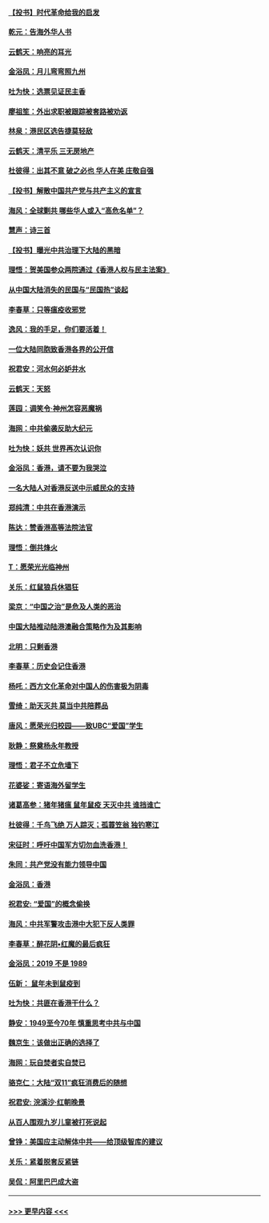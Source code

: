 #### [【投书】时代革命给我的启发](../pages/nsc993/n11684287.md?t=11281455) 
#### [乾元：告海外华人书](../pages/nsc993/n11684044.md?t=11281455) 
#### [云鹤天：响亮的耳光](../pages/nsc993/n11684254.md?t=11281455) 
#### [金浴凤：月儿弯弯照九州](../pages/nsc993/n11684231.md?t=11281455) 
#### [吐为快：选票见证民主香](../pages/nsc993/n11684206.md?t=11281455) 
#### [廖祖笙：外出求职被跟踪被套路被劝返](../pages/nsc993/n11683874.md?t=11281455) 
#### [林泉：港民区选告捷莫轻敌](../pages/nsc993/n11683930.md?t=11281455) 
#### [云鹤天：清平乐 三无房地产](../pages/nsc993/n11681521.md?t=11281455) 
#### [杜彼得：出其不意 破之必也 华人在美 庄敬自强](../pages/nsc993/n11679554.md?t=11281455) 
#### [【投书】解散中国共产党与共产主义的宣言](../pages/nsc993/n11679177.md?t=11281455) 
#### [海风：全球剿共 哪些华人或入“高危名单”？](../pages/nsc993/n11678617.md?t=11281455) 
#### [慧声：诗三首](../pages/nsc993/n11678848.md?t=11281455) 
#### [【投书】曝光中共治理下大陆的黑暗](../pages/nsc993/n11678674.md?t=11281455) 
#### [理悟：贺美国参众两院通过《香港人权与民主法案》](../pages/nsc993/n11678104.md?t=11281455) 
#### [从中国大陆消失的民国与“民国热”谈起](../pages/nsc993/n11678075.md?t=11281455) 
#### [李春草：只等瘟疫收邪党](../pages/nsc993/n11677308.md?t=11281455) 
#### [逸风：我的手足，你们要活着！](../pages/nsc993/n11676352.md?t=11281455) 
#### [一位大陆同胞致香港各界的公开信](../pages/nsc993/n11675761.md?t=11281455) 
#### [祝君安：河水何必妒井水](../pages/nsc993/n11675746.md?t=11281455) 
#### [云鹤天：天怒](../pages/nsc993/n11675718.md?t=11281455) 
#### [莲园：调笑令‧神州怎容恶魔祸](../pages/nsc993/n11675648.md?t=11281455) 
#### [海网：中共偷袭反助大纪元](../pages/nsc993/n11673515.md?t=11281455) 
#### [吐为快：妖共 世界再次认识你](../pages/nsc993/n11673506.md?t=11281455) 
#### [金浴凤：香港，请不要为我哭泣](../pages/nsc993/n11673248.md?t=11281455) 
#### [一名大陆人对香港反送中示威民众的支持](../pages/nsc993/n11672615.md?t=11281455) 
#### [郑纯清：中共在香港演示](../pages/nsc993/n11670539.md?t=11281455) 
#### [陈达：赞香港高等法院法官](../pages/nsc993/n11669542.md?t=11281455) 
#### [理悟：倒共烽火](../pages/nsc993/n11668844.md?t=11281455) 
#### [T：愿荣光光临神州](../pages/nsc993/n11668421.md?t=11281455) 
#### [关乐：红鼠狼兵休猖狂](../pages/nsc993/n11668378.md?t=11281455) 
#### [梁京：“中国之治”是危及人类的恶治](../pages/nsc993/n11668328.md?t=11281455) 
#### [中国大陆推动陆港澳融合策略作为及其影响](../pages/nsc993/n11668157.md?t=11281455) 
#### [北明：只剩香港](../pages/nsc993/n11668002.md?t=11281455) 
#### [李春草：历史会记住香港](../pages/nsc993/n11667927.md?t=11281455) 
#### [杨吒：西方文化革命对中国人的伤害极为阴毒](../pages/nsc993/n11664521.md?t=11281455) 
#### [雪绮：助天灭共 莫当中共陪葬品](../pages/nsc993/n11662650.md?t=11281455) 
#### [唐风：愿荣光归校园——致UBC“爱国”学生](../pages/nsc993/n11662194.md?t=11281455) 
#### [耿静：祭奠杨永年教授](../pages/nsc993/n11662514.md?t=11281455) 
#### [理悟：君子不立危墙下](../pages/nsc993/n11662172.md?t=11281455) 
#### [花婆娑：寄语海外留学生](../pages/nsc993/n11662121.md?t=11281455) 
#### [诸葛高参：猪年猪瘟 鼠年鼠疫 天灭中共 谁挡谁亡](../pages/nsc993/n11661980.md?t=11281455) 
#### [杜彼得：千鸟飞绝 万人踪灭；孤蓑笠翁 独钓寒江](../pages/nsc993/n11661170.md?t=11281455) 
#### [宋征时：呼吁中国军方切勿血洗香港！](../pages/nsc993/n11415318.md?t=11281455) 
#### [朱同：共产党没有能力领导中国](../pages/nsc993/n11660421.md?t=11281455) 
#### [金浴凤：香港](../pages/nsc993/n11660419.md?t=11281455) 
#### [祝君安: “爱国”的概念偷换](../pages/nsc993/n11659706.md?t=11281455) 
#### [海风：中共军警攻击港中大犯下反人类罪](../pages/nsc993/n11659632.md?t=11281455) 
#### [李春草：醉花阴•红魔的最后疯狂](../pages/nsc993/n11659287.md?t=11281455) 
#### [金浴凤：2019 不是 1989](../pages/nsc993/n11657663.md?t=11281455) 
#### [伍新： 鼠年未到鼠疫到](../pages/nsc993/n11655098.md?t=11281455) 
#### [吐为快：共匪在香港干什么？](../pages/nsc993/n11654891.md?t=11281455) 
#### [静安：1949至今70年 慎重思考中共与中国](../pages/nsc993/n11651244.md?t=11281455) 
#### [魏京生：该做出正确的选择了](../pages/nsc993/n11653084.md?t=11281455) 
#### [海网：玩自焚者实自焚已](../pages/nsc993/n11652423.md?t=11281455) 
#### [骆克仁：大陆“双11”疯狂消费后的随想](../pages/nsc993/n11652305.md?t=11281455) 
#### [祝君安: 浣溪沙·红朝晚景](../pages/nsc993/n11652258.md?t=11281455) 
#### [从百人围观九岁儿童被打死说起](../pages/nsc993/n11651030.md?t=11281455) 
#### [曾铮：美国应主动解体中共——给顶级智库的建议](../pages/nsc993/n11649888.md?t=11281455) 
#### [关乐：紧着脱套反紧链](../pages/nsc993/n11649069.md?t=11281455) 
#### [吴侃：阿里巴巴成大盗](../pages/nsc993/n11645523.md?t=11281455) 

----
#### [ >>> 更早内容 <<< ](../indexes/nsc993-earlier.md)

